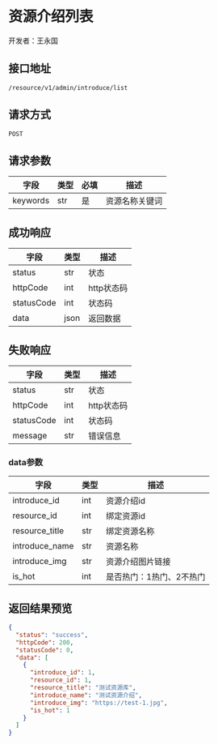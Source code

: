 # 资源介绍列表

开发者：王永国

## 接口地址

`/resource/v1/admin/introduce/list`

## 请求方式

`POST`

## 请求参数
| 字段 | 类型   | 必填 | 描述     |
| ---- | ------ | ---- | -------- |
| keywords | str | 是 | 资源名称关键词 |

## 成功响应

| 字段       | 类型    | 描述        |
| ---------- | ------- | ----------- |
| status | str | 状态 |
| httpCode | int | http状态码 |
| statusCode | int | 状态码 |
| data | json | 返回数据 |

## 失败响应

| 字段       | 类型    | 描述        |
| ---------- | ------- | ----------- |
| status | str | 状态 |
| httpCode | int | http状态码 |
| statusCode | int | 状态码 |
| message | str | 错误信息 |

### data参数

| 字段 | 类型 | 描述 |
| --- | --- | --- |
| introduce_id | int | 资源介绍id |
| resource_id | int | 绑定资源id |
| resource_title | str | 绑定资源名称 |
| introduce_name | str | 资源名称 |
| introduce_img | str | 资源介绍图片链接 |
| is_hot | int | 是否热门：1热门、2不热门 |

## 返回结果预览

```json
{
  "status": "success",
  "httpCode": 200,
  "statusCode": 0,
  "data": [
    {
      "introduce_id": 1,
      "resource_id": 1,
      "resource_title": "测试资源库",
      "introduce_name": "测试资源介绍",
      "introduce_img": "https://test-1.jpg",
      "is_hot": 1
    } 
  ]
}
```